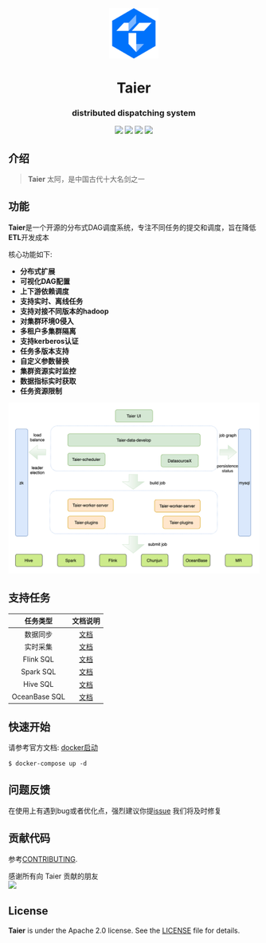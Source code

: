 <div align="center">
         <a href="https://dtstack.github.io/Taier/" target="_blank" rel="noopener noreferrer">
           <img src="website/static/img/logo.svg" width="20%" height="20%" alt="Taier Logo" />
        </a>
 <h1>Taier</h1>
 <h3>distributed dispatching system</h3>
</div>


<p align="center">
  <img src="https://img.shields.io/github/release/Dtstack/Taier.svg">
  <img src="https://img.shields.io/github/stars/Dtstack/Taier">
  <img src="https://img.shields.io/github/forks/Dtstack/Taier">
  <a href="https://www.apache.org/licenses/LICENSE-2.0.html">
   <img src="https://img.shields.io/badge/license-Apache%202-4EB1BA.svg"></a>
</p>

## 介绍
> **Taier**  太阿，是中国古代十大名剑之一


## 功能
**Taier**是一个开源的分布式DAG调度系统，专注不同任务的提交和调度，旨在降低**ETL**开发成本  

核心功能如下:
- **分布式扩展**
- **可视化DAG配置**
- **上下游依赖调度**
- **支持实时、离线任务**
- **支持对接不同版本的hadoop**
- **对集群环境0侵入**
- **多租户多集群隔离**
- **支持kerberos认证**
- **任务多版本支持**
- **自定义参数替换**
- **集群资源实时监控**
- **数据指标实时获取**
- **任务资源限制**

![architecture](/website/static/img/readme/taier-architecture.png)

## 支持任务

| 任务类型      | 文档说明 |
| :---:        |    :----:   |
| 数据同步      | [文档](https://dtstack.github.io/Taier/docs/functions/task/sync)|
| 实时采集      | [文档](https://dtstack.github.io/Taier/docs/functions/task/data-acquisition)     |
| Flink SQL   | [文档](https://dtstack.github.io/Taier/docs/functions/task/flink-sql)      |
| Spark SQL   | [文档](https://dtstack.github.io/Taier/docs/functions/task/spark-sql)     |
| Hive SQL   |[文档](https://dtstack.github.io/Taier/docs/functions/task/hive-sql)     |
| OceanBase SQL   |[文档](https://dtstack.github.io/Taier/docs/functions/task/oceanbase-sql)   |

## 快速开始

请参考官方文档: [docker启动](https://dtstack.github.io/Taier/docs/quickstart/deploy/docker#2-%E4%BD%BF%E7%94%A8docker-compose)
```shell
$ docker-compose up -d
```

## 问题反馈
在使用上有遇到bug或者优化点，强烈建议你提[issue](https://github.com/DTStack/Taier/issues/new/choose) 我们将及时修复

## 贡献代码

参考[CONTRIBUTING](https://dtstack.github.io/Taier/docs/contributing).

感谢所有向 Taier 贡献的朋友  
<a href="https://github.com/DTStack/Taier/graphs/contributors">
<img src="https://contrib.rocks/image?repo=DTStack/Taier" />
</a>


## License

**Taier** is under the Apache 2.0 license. See the [LICENSE](http://www.apache.org/licenses/LICENSE-2.0) file for
details.
